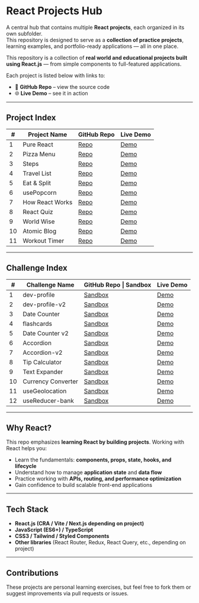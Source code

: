 # React Projects Hub

A central hub that contains multiple **React projects**, each organized in its own subfolder.  
This repository is designed to serve as a **collection of practice projects**, learning examples, and portfolio-ready applications — all in one place.

This repository is a collection of **real world and educational projects built using React.js** — from simple components to full-featured applications.

Each project is listed below with links to:
- 🔗 **GitHub Repo** – view the source code
- 🌐 **Live Demo** – see it in action
---
## Project Index

| #   | Project Name    | GitHub Repo                  | Live Demo                                          |
| --- | --------------- | ---------------------------- | -------------------------------------------------- |
| 1   | Pure React      | [Repo](./01-pure-react)      | [Demo](./01-pure-react/index.html)                 |
| 2   | Pizza Menu      | [Repo](./03-pizza-menu)      | [Demo](https://fast-pizza-menue.netlify.app/)      |
| 3   | Steps           | [Repo](./04-steps)           | [Demo](https://steps1.netlify.app/)                |
| 4   | Travel List     | [Repo](./05-travel-list)     | [Demo](https://travel-lis.netlify.app/)            |
| 5   | Eat & Split     | [Repo](./06-eat-n-split)     | [Demo](https://eat-n-split-rabea.netlify.app/)     |
| 6   | usePopcorn      | [Repo](./07-usepopcorn)      | [Demo](https://usepopcorn-rabea.netlify.app/)      |
| 7   | How React Works | [Repo](./08-how-react-works) | [Demo](https://how-react-works-rabea.netlify.app/) |
| 8   | React Quiz      | [Repo](./10-react-quiz)      | [Demo](https://react-quiz-rabea.netlify.app/)      |
| 9   | World Wise      | [Repo](./11-worldwise)       | [Demo](https://worldwise-rabea.netlify.app/)       |
| 10  | Atomic Blog     | [Repo](./12-atomic-blog)     | [Demo](https://atomic-blog-rabea.netlify.app/)     |
| 11  | Workout Timer   | [Repo](./13-workout-timer)   | [Demo](https://workout-timer-rabea.netlify.app/)   |
 
---
## Challenge Index

| #   | Challenge Name     | GitHub Repo \| Sandbox                                                                                                                                                  | Live Demo                                                                                                |
| --- | ------------------ | ----------------------------------------------------------------------------------------------------------------------------------------------------------------------- | -------------------------------------------------------------------------------------------------------- |
| 1   | dev-profile        | [Sandbox](https://codesandbox.io/p/sandbox/cranky-tess-8ftl7l?file=%2Fsrc%2FApp.js)                                                                                     | [Demo](https://codesandbox.io/p/sandbox/cranky-tess-8ftl7l?file=%2Fsrc%2FApp.js)                         |
| 2   | dev-profile-v2     | [Sandbox](https://codesandbox.io/p/sandbox/keen-elbakyan-5g3657?file=%2Fsrc%2FApp.js)                                                                                   | [Demo](https://codesandbox.io/p/sandbox/keen-elbakyan-5g3657?file=%2Fsrc%2FApp.js)                       |
| 3   | Date Counter       | [Sandbox](https://codesandbox.io/p/sandbox/jolly-feynman-zvqvxj?file=%2Fsrc%2FApp.js%3A6%2C39)                                                                          | [Demo](https://zvqvxj.csb.app/)                                                                          |
| 4   | flashcards         | [Sandbox](https://codesandbox.io/p/sandbox/pensive-feynman-klxhh4)                                                                                                      | [Demo](https://klxhh4.csb.app/)                                                                          |
| 5   | Date Counter v2    | [Sandbox](https://codesandbox.io/p/devbox/react-challenge-date-counter-forked-7m77kj?file=%2Fsrc%2FApp.js%3A29%2C11&workspaceId=ws_3NBMZ7KK8AnpBAeUSmFiZZ)              | [Demo](https://7m77kj.csb.app/)                                                                          |
| 6   | Accordion          | [Sandbox](https://codesandbox.io/p/devbox/react-exercise-accordion-starter-forked-w4znct?file=%2Fsrc%2FApp.js%3A22%2C18&workspaceId=ws_3NBMZ7KK8AnpBAeUSmFiZZ)          | [Demo](https://w4znct.csb.app/)                                                                          |
| 7   | Accordion-v2       | [Sandbox](https://codesandbox.io/p/devbox/accordion-forked-jstqc6?file=%2Fsrc%2FApp.js%3A62%2C1&workspaceId=ws_3NBMZ7KK8AnpBAeUSmFiZZ)                                  | [Demo](https://jstqc6.csb.app/)                                                                          |
| 8   | Tip Calculator     | [Sandbox](https://codesandbox.io/p/devbox/accordion-v2-forked-3ztcrc?file=%2Fsrc%2FApp.js%3A1%2C34&workspaceId=ws_3NBMZ7KK8AnpBAeUSmFiZZ)                               | [Demo](https://codesandbox.io/p/devbox/accordion-v2-forked-3ztcrc?workspaceId=ws_3NBMZ7KK8AnpBAeUSmFiZZ) |
| 9   | Text Expander      | [Sandbox](https://codesandbox.io/p/devbox/react-challenge-text-expander-starter-forked-k8gfjc?file=%2Fsrc%2FApp.js%3A24%2C23&workspaceId=ws_3NBMZ7KK8AnpBAeUSmFiZZ)     | [Demo](https://k8gfjc.csb.app/)                                                                          |
| 10  | Currency Converter | [Sandbox](https://codesandbox.io/p/devbox/react-challenge-currency-converter-starter-forked-7kffyw?file=%2Fsrc%2FApp.js%3A11%2C1&workspaceId=ws_3NBMZ7KK8AnpBAeUSmFiZZ) | [Demo](https://7kffyw.csb.app/)                                                                          |
| 11  | useGeolocation     | [Sandbox](https://codesandbox.io/p/devbox/react-challenge-usegeolocation-starter-forked-k6r5vw?workspaceId=ws_3NBMZ7KK8AnpBAeUSmFiZZ)                                   | [Demo](https://k6r5vw.csb.app/)                                                                          |
| 12  | useReducer-bank    | [Sandbox](https://codesandbox.io/p/sandbox/react-challenge-usereducer-bank-starter-hclebv)                                                                              | [Demo](https://pxs8nj.csb.app/)                                                                          |

---

## Why React?

This repo emphasizes **learning React by building projects**. Working with React helps you:
- Learn the fundamentals: **components, props, state, hooks, and lifecycle**
- Understand how to manage **application state** and **data flow**
- Practice working with **APIs, routing, and performance optimization**
- Gain confidence to build scalable front-end applications

---
## Tech Stack
- **React.js (CRA / Vite / Next.js depending on project)**
- **JavaScript (ES6+) / TypeScript**
- **CSS3 / Tailwind / Styled Components**
- **Other libraries** (React Router, Redux, React Query, etc., depending on project)
---
## Contributions

These projects are personal learning exercises, but feel free to fork them or suggest improvements via pull requests or issues.
